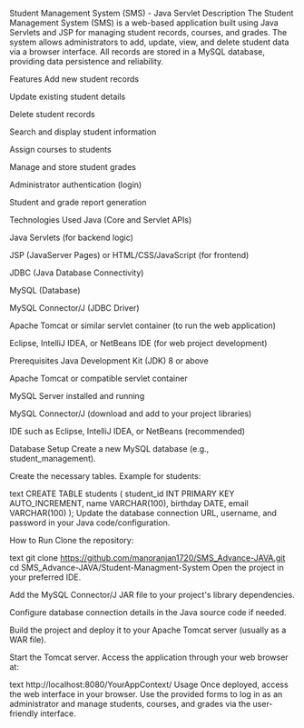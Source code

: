 Student Management System (SMS) - Java Servlet
Description
The Student Management System (SMS) is a web-based application built using Java Servlets and JSP for managing student records, courses, and grades. The system allows administrators to add, update, view, and delete student data via a browser interface. All records are stored in a MySQL database, providing data persistence and reliability.

Features
Add new student records

Update existing student details

Delete student records

Search and display student information

Assign courses to students

Manage and store student grades

Administrator authentication (login)

Student and grade report generation

Technologies Used
Java (Core and Servlet APIs)

Java Servlets (for backend logic)

JSP (JavaServer Pages) or HTML/CSS/JavaScript (for frontend)

JDBC (Java Database Connectivity)

MySQL (Database)

MySQL Connector/J (JDBC Driver)

Apache Tomcat or similar servlet container (to run the web application)

Eclipse, IntelliJ IDEA, or NetBeans IDE (for web project development)

Prerequisites
Java Development Kit (JDK) 8 or above

Apache Tomcat or compatible servlet container

MySQL Server installed and running

MySQL Connector/J (download and add to your project libraries)

IDE such as Eclipse, IntelliJ IDEA, or NetBeans (recommended)

Database Setup
Create a new MySQL database (e.g., student_management).

Create the necessary tables. Example for students:

text
CREATE TABLE students (
    student_id INT PRIMARY KEY AUTO_INCREMENT,
    name VARCHAR(100),
    birthday DATE,
    email VARCHAR(100)
);
Update the database connection URL, username, and password in your Java code/configuration.

How to Run
Clone the repository:

text
git clone https://github.com/manoranjan1720/SMS_Advance-JAVA.git
cd SMS_Advance-JAVA/Student-Managment-System
Open the project in your preferred IDE.

Add the MySQL Connector/J JAR file to your project's library dependencies.

Configure database connection details in the Java source code if needed.

Build the project and deploy it to your Apache Tomcat server (usually as a WAR file).

Start the Tomcat server.
Access the application through your web browser at:

text
http://localhost:8080/YourAppContext/
Usage
Once deployed, access the web interface in your browser. Use the provided forms to log in as an administrator and manage students, courses, and grades via the user-friendly interface.
